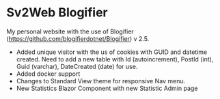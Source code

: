 # Sv2Web Blogifier

My personal website with the use of Blogifier (https://github.com/blogifierdotnet/Blogifier) v 2.5. 

* Added unique visitor with the us of cookies with GUID and datetime created. 
  Need to add a new table with Id (autoincrement), PostId (int), Guid (varchar), DateCreated (date) for use. 
* Added docker support
* Changes to Standard View theme for responsive Nav menu.
* New Statistics Blazor Component with new Statistic Admin page

